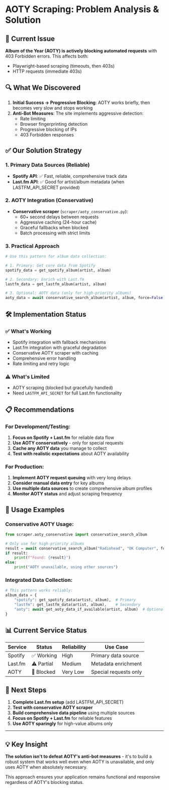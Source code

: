 # AOTY Scraping: Problem Analysis & Solution

## 🚨 Current Issue

**Album of the Year (AOTY) is actively blocking automated requests** with 403 Forbidden errors. This affects both:

- Playwright-based scraping (timeouts, then 403s)
- HTTP requests (immediate 403s)

## 🔍 What We Discovered

1. **Initial Success → Progressive Blocking**: AOTY works briefly, then becomes very slow and stops working
2. **Anti-Bot Measures**: The site implements aggressive detection:
   - Rate limiting
   - Browser fingerprinting detection
   - Progressive blocking of IPs
   - 403 Forbidden responses

## ✅ Our Solution Strategy

### 1. **Primary Data Sources** (Reliable)

- **Spotify API**: ✅ Fast, reliable, comprehensive track data
- **Last.fm API**: ✅ Good for artist/album metadata (when LASTFM_API_SECRET provided)

### 2. **AOTY Integration** (Conservative)

- **Conservative scraper** (`scraper/aoty_conservative.py`):
  - 60+ second delays between requests
  - Aggressive caching (24-hour cache)
  - Graceful fallbacks when blocked
  - Batch processing with strict limits

### 3. **Practical Approach**

```python
# Use this pattern for album data collection:

# 1. Primary: Get core data from Spotify
spotify_data = get_spotify_album(artist, album)

# 2. Secondary: Enrich with Last.fm
lastfm_data = get_lastfm_album(artist, album)

# 3. Optional: AOTY data (only for high-priority albums)
aoty_data = await conservative_search_album(artist, album, force=False)
```

## 🛠️ Implementation Status

### ✅ What's Working

- Spotify integration with fallback mechanisms
- Last.fm integration with graceful degradation
- Conservative AOTY scraper with caching
- Comprehensive error handling
- Rate limiting and retry logic

### ⚠️ What's Limited

- AOTY scraping (blocked but gracefully handled)
- Need `LASTFM_API_SECRET` for full Last.fm functionality

## 📋 Recommendations

### For Development/Testing:

1. **Focus on Spotify + Last.fm** for reliable data flow
2. **Use AOTY conservatively** - only for special requests
3. **Cache any AOTY data** you manage to collect
4. **Test with realistic expectations** about AOTY availability

### For Production:

1. **Implement AOTY request queuing** with very long delays
2. **Consider manual data entry** for key albums
3. **Use multiple data sources** to create comprehensive album profiles
4. **Monitor AOTY status** and adjust scraping frequency

## 🔧 Usage Examples

### Conservative AOTY Usage:

```python
from scraper.aoty_conservative import conservative_search_album

# Only use for high-priority albums
result = await conservative_search_album("Radiohead", "OK Computer", force=False)
if result:
    print(f"Found: {result}")
else:
    print("AOTY unavailable, using other sources")
```

### Integrated Data Collection:

```python
# This pattern works reliably:
album_data = {
    "spotify": get_spotify_data(artist, album),  # Primary
    "lastfm": get_lastfm_data(artist, album),    # Secondary
    "aoty": await get_aoty_data_if_available(artist, album)  # Optional
}
```

## 📊 Current Service Status

| Service | Status     | Reliability | Use Case              |
| ------- | ---------- | ----------- | --------------------- |
| Spotify | ✅ Working | High        | Primary data source   |
| Last.fm | ⚠️ Partial | Medium      | Metadata enrichment   |
| AOTY    | 🚫 Blocked | Very Low    | Special requests only |

## 🎯 Next Steps

1. **Complete Last.fm setup** (add LASTFM_API_SECRET)
2. **Test with conservative AOTY scraper**
3. **Build comprehensive data pipeline** using multiple sources
4. **Focus on Spotify + Last.fm** for reliable features
5. **Use AOTY sparingly** for high-value albums only

---

## 💡 Key Insight

**The solution isn't to defeat AOTY's anti-bot measures** - it's to build a robust system that works well even when AOTY is unavailable, and only uses AOTY when absolutely necessary.

This approach ensures your application remains functional and responsive regardless of AOTY's blocking status.
